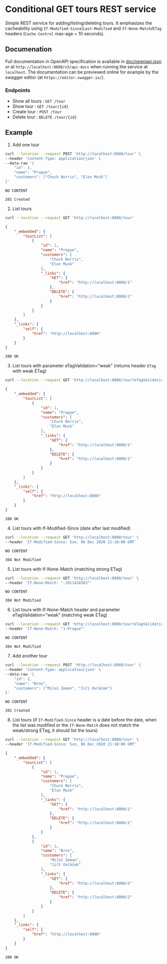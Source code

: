# Conditional GET tours REST service

Simple REST service for adding/listing/deleting tours. It emphasizes the cacheability using `If-Modified-Since`/`Last-Modified` and `If-None-Match`/`ETag` headers (`Cache-Control` max-age = 10 seconds). 

## Documenation

Full documentation in OpenAPI specification is available in [doc/openapi.json](doc/openapi.json) or at `http://localhost:8080/v3/api-docs` when running the service at `localhost`. The documentation can be previewed online for example by the swagger editor (at `https://editor.swagger.io/`).

### Endpoints
* Show all tours : `GET /tour`
* Show tour : `GET /tour/{id}`
* Create tour : `POST /tour`
* Delete tour : `DELETE /tour/{id}`

## Example
1) Add one tour
```sh
curl --location --request POST 'http://localhost:8080/tour' \
--header 'Content-Type: application/json' \
--data-raw '{
    "id": 1,
    "name": "Prague",
    "customers": ["Chuck Norris", "Elon Musk"]
}'
```
```
NO CONTENT
```
```
201 Created
```
2) List tours
```sh
curl --location --request GET 'http://localhost:8080/tour'
```
```json
{
    "_embedded": {
        "tourList": [
            {
                "id": 1,
                "name": "Prague",
                "customers": [
                    "Chuck Norris",
                    "Elon Musk"
                ],
                "_links": {
                    "GET": {
                        "href": "http://localhost:8080/1"
                    },
                    "DELETE": {
                        "href": "http://localhost:8080/1"
                    }
                }
            }
        ]
    },
    "_links": {
        "self": {
            "href": "http://localhost:8080"
        }
    }
}
```
```
200 OK
```
3) List tours with parameter eTagValidation="weak" (returns header `ETag` with weak ETag)
```sh
curl --location --request GET 'http://localhost:8080/tour?eTagValidation=weak'
```
```json
{
    "_embedded": {
        "tourList": [
            {
                "id": 1,
                "name": "Prague",
                "customers": [
                    "Chuck Norris",
                    "Elon Musk"
                ],
                "_links": {
                    "GET": {
                        "href": "http://localhost:8080/1"
                    },
                    "DELETE": {
                        "href": "http://localhost:8080/1"
                    }
                }
            }
        ]
    },
    "_links": {
        "self": {
            "href": "http://localhost:8080"
        }
    }
}
```
```
200 OK
```
4) List tours with If-Modified-Since (date after last modified)
```sh
curl --location --request GET 'http://localhost:8080/tour' \
--header 'If-Modified-Since: Sun, 06 Dec 2020 21:10:00 GMT'
```
```
NO CONTENT
```
```
304 Not Modified
```
5) List tours with If-None-Match (matching strong ETag)
```sh
curl --location --request GET 'http://localhost:8080/tour' \
--header 'If-None-Match: "-1911418363"'
```
```
NO CONTENT
```
```
304 Not Modified
```
6) List tours with If-None-Match header and parameter eTagValidation="weak" (matching weak ETag)
```sh
curl --location --request GET 'http://localhost:8080/tour?eTagValidation=weak' \
--header 'If-None-Match: "1-Prague"'
```
```
NO CONTENT
```
```
304 Not Modified
```
7) Add another tour
```sh
curl --location --request POST 'http://localhost:8080/tour' \
--header 'Content-Type: application/json' \
--data-raw '{
    "id": 2,
    "name": "Brno",
    "customers": ["Miloš Zeman", "Jiří Ovčáček"]
}'
```
```
NO CONTENT
```
```
201 Created
```
8) List tours (if `If-Modified-Since` header is a date before the date, when the list was modified or the `If-None-Match` does not match the weak/strong ETag, it should list the tours)
```sh
curl --location --request GET 'http://localhost:8080/tour' \
--header 'If-Modified-Since: Sun, 06 Dec 2020 21:10:00 GMT'
```
```json
{
    "_embedded": {
        "tourList": [
            {
                "id": 1,
                "name": "Prague",
                "customers": [
                    "Chuck Norris",
                    "Elon Musk"
                ],
                "_links": {
                    "GET": {
                        "href": "http://localhost:8080/1"
                    },
                    "DELETE": {
                        "href": "http://localhost:8080/1"
                    }
                }
            },
            {
                "id": 2,
                "name": "Brno",
                "customers": [
                    "Miloš Zeman",
                    "Jiří Ovčáček"
                ],
                "_links": {
                    "GET": {
                        "href": "http://localhost:8080/2"
                    },
                    "DELETE": {
                        "href": "http://localhost:8080/2"
                    }
                }
            }
        ]
    },
    "_links": {
        "self": {
            "href": "http://localhost:8080"
        }
    }
}
```
```
200 OK
```
